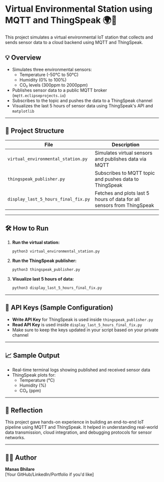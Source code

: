 # Virtual Environmental Station using MQTT and ThingSpeak 🌍📡

This project simulates a virtual environmental IoT station that collects and sends sensor data to a cloud backend using MQTT and ThingSpeak.

## 💡 Overview

- Simulates three environmental sensors:
  - Temperature (-50°C to 50°C)
  - Humidity (0% to 100%)
  - CO₂ levels (300ppm to 2000ppm)
- Publishes sensor data to a public MQTT broker (`mqtt.eclipseprojects.io`)
- Subscribes to the topic and pushes the data to a ThingSpeak channel
- Visualizes the last 5 hours of sensor data using ThingSpeak's API and `matplotlib`

---

## 📂 Project Structure

| File | Description |
|------|-------------|
| `virtual_environmental_station.py` | Simulates virtual sensors and publishes data via MQTT |
| `thingspeak_publisher.py` | Subscribes to MQTT topic and pushes data to ThingSpeak |
| `display_last_5_hours_final_fix.py` | Fetches and plots last 5 hours of data for all sensors from ThingSpeak |

---

## 🛠️ How to Run

1. **Run the virtual station:**
   ```bash
   python3 virtual_environmental_station.py
   ```

2. **Run the ThingSpeak publisher:**
   ```bash
   python3 thingspeak_publisher.py
   ```

3. **Visualize last 5 hours of data:**
   ```bash
   python3 display_last_5_hours_final_fix.py
   ```

---

## 🔐 API Keys (Sample Configuration)

- **Write API Key** for ThingSpeak is used inside `thingspeak_publisher.py`
- **Read API Key** is used inside `display_last_5_hours_final_fix.py`
- Make sure to keep the keys updated in your script based on your private channel

---

## 📈 Sample Output

- Real-time terminal logs showing published and received sensor data
- ThingSpeak plots for:
  - Temperature (°C)
  - Humidity (%)
  - CO₂ (ppm)

---

## 🧠 Reflection

This project gave hands-on experience in building an end-to-end IoT pipeline using MQTT and ThingSpeak. It helped in understanding real-world data transmission, cloud integration, and debugging protocols for sensor networks.

---

## 👨‍💻 Author

**Manas Bhilare**  
[Your GitHub/LinkedIn/Portfolio if you'd like]
